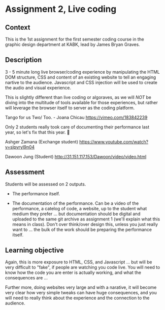 # Assignment 2, Live coding

## Context

This is the 1st assignment for the first semester coding course in the graphic design department at KABK, lead by James Bryan Graves.

## Description

3 - 5 minute long live browser/coding experience by manipulating the HTML DOM structure, CSS and content of an existing website to tell an engaging nartive to the audience. Javascript and CSS injection will be used to create the audio and visual experience.

This is slightly different than live coding or algoraves, as we will *NOT* be diving into the multitude of tools available for those experiences, but rather will leverage the browser itself to server as the coding platform.

Tango for us Two/ Too. - Joana Chicau
https://vimeo.com/183842239

Only 2 students really took care of documenting their performance last year, so let's fix that this year. 🙂

Ashger Zamana (Exchange student)
https://www.youtube.com/watch?v=slpvryl9n04

Dawoon Jung (Student)
http://31.151.117.153/Dawoon/video/video.html

## Assessment

Students will be assessed on 2 outputs.

* The performance itself.

* The documentation of the performance.  Can be a video of the performance, a catelog of code, a website, up to the student what medium they prefer ... but documentation should be digital and uploaded to the same git archive as assignment 1 (we'll explain what this means in class).  Don't over think/over design this, unless you just really want to ... the bulk of the work should be preparing the performance itself.

## Learning objective

Again, this is more exposure to HTML, CSS, and Javascript ... but will be very difficult to "fake", if people are watching you code live.  You will need to know how the code you are enter is actually working, and what the consequences are ...

Further more, doing websites very large and with a narative, it will become very clear how very simple tweaks can have huge consequences, and you will need to really think about the experience and the connection to the audience.

